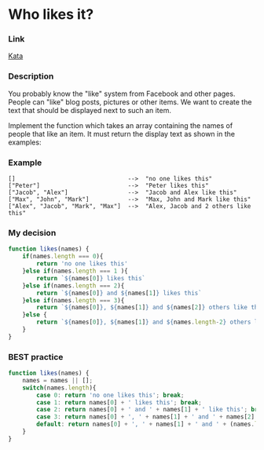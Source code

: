 # Who likes it?

### Link

[Kata](https://www.codewars.com/kata/5266876b8f4bf2da9b000362/train/javascript)

### Description

You probably know the "like" system from Facebook and other pages. People can "like" blog posts, pictures or other items. We want to create the text that should be displayed next to such an item.

Implement the function which takes an array containing the names of people that like an item. It must return the display text as shown in the examples:

### Example

```
[]                                -->  "no one likes this"
["Peter"]                         -->  "Peter likes this"
["Jacob", "Alex"]                 -->  "Jacob and Alex like this"
["Max", "John", "Mark"]           -->  "Max, John and Mark like this"
["Alex", "Jacob", "Mark", "Max"]  -->  "Alex, Jacob and 2 others like this"
```


### My decision

```javascript
function likes(names) {
    if(names.length === 0){
        return 'no one likes this'
    }else if(names.length === 1 ){
        return `${names[0]} likes this`
    }else if(names.length === 2){
        return `${names[0]} and ${names[1]} likes this`
    }else if(names.length === 3){
        return `${names[0]}, ${names[1]} and ${names[2]} others like this`
    }else {
        return `${names[0]}, ${names[1]} and ${names.length-2} others like this`
    }
}
```

### BEST practice

```javascript
function likes(names) {
    names = names || [];
    switch(names.length){
        case 0: return 'no one likes this'; break;
        case 1: return names[0] + ' likes this'; break;
        case 2: return names[0] + ' and ' + names[1] + ' like this'; break;
        case 3: return names[0] + ', ' + names[1] + ' and ' + names[2] + ' like this'; break;
        default: return names[0] + ', ' + names[1] + ' and ' + (names.length - 2) + ' others like this';
    }
}
```

